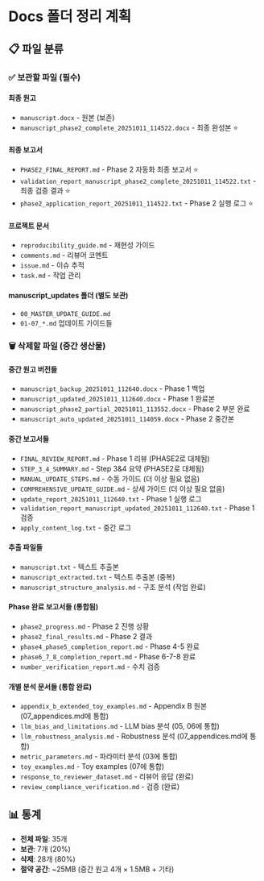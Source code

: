 # Docs 폴더 정리 계획

## 📋 파일 분류

### ✅ 보관할 파일 (필수)

#### 최종 원고
- `manuscript.docx` - 원본 (보존)
- `manuscript_phase2_complete_20251011_114522.docx` - 최종 완성본 ⭐

#### 최종 보고서
- `PHASE2_FINAL_REPORT.md` - Phase 2 자동화 최종 보고서 ⭐
- `validation_report_manuscript_phase2_complete_20251011_114522.txt` - 최종 검증 결과 ⭐
- `phase2_application_report_20251011_114522.txt` - Phase 2 실행 로그 ⭐

#### 프로젝트 문서
- `reproducibility_guide.md` - 재현성 가이드
- `comments.md` - 리뷰어 코멘트
- `issue.md` - 이슈 추적
- `task.md` - 작업 관리

#### manuscript_updates 폴더 (별도 보관)
- `00_MASTER_UPDATE_GUIDE.md`
- `01-07_*.md` 업데이트 가이드들

### 🗑️ 삭제할 파일 (중간 생산물)

#### 중간 원고 버전들
- `manuscript_backup_20251011_112640.docx` - Phase 1 백업
- `manuscript_updated_20251011_112640.docx` - Phase 1 완료본
- `manuscript_phase2_partial_20251011_113552.docx` - Phase 2 부분 완료
- `manuscript_auto_updated_20251011_114059.docx` - Phase 2 중간본

#### 중간 보고서들
- `FINAL_REVIEW_REPORT.md` - Phase 1 리뷰 (PHASE2로 대체됨)
- `STEP_3_4_SUMMARY.md` - Step 3&4 요약 (PHASE2로 대체됨)
- `MANUAL_UPDATE_STEPS.md` - 수동 가이드 (더 이상 필요 없음)
- `COMPREHENSIVE_UPDATE_GUIDE.md` - 상세 가이드 (더 이상 필요 없음)
- `update_report_20251011_112640.txt` - Phase 1 실행 로그
- `validation_report_manuscript_updated_20251011_112640.txt` - Phase 1 검증
- `apply_content_log.txt` - 중간 로그

#### 추출 파일들
- `manuscript.txt` - 텍스트 추출본
- `manuscript_extracted.txt` - 텍스트 추출본 (중복)
- `manuscript_structure_analysis.md` - 구조 분석 (작업 완료)

#### Phase 완료 보고서들 (통합됨)
- `phase2_progress.md` - Phase 2 진행 상황
- `phase2_final_results.md` - Phase 2 결과
- `phase4_phase5_completion_report.md` - Phase 4-5 완료
- `phase6_7_8_completion_report.md` - Phase 6-7-8 완료
- `number_verification_report.md` - 수치 검증

#### 개별 분석 문서들 (통합 완료)
- `appendix_b_extended_toy_examples.md` - Appendix B 원본 (07_appendices.md에 통합)
- `llm_bias_and_limitations.md` - LLM bias 분석 (05, 06에 통합)
- `llm_robustness_analysis.md` - Robustness 분석 (07_appendices.md에 통합)
- `metric_parameters.md` - 파라미터 분석 (03에 통합)
- `toy_examples.md` - Toy examples (07에 통합)
- `response_to_reviewer_dataset.md` - 리뷰어 응답 (완료)
- `review_compliance_verification.md` - 검증 (완료)

## 📊 통계

- **전체 파일**: 35개
- **보관**: 7개 (20%)
- **삭제**: 28개 (80%)
- **절약 공간**: ~25MB (중간 원고 4개 × 1.5MB + 기타)
